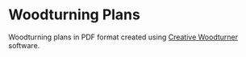 # Woodturning Plans

Woodturning plans in PDF format created using [Creative Woodturner](http://www.creative-woodturner.co.uk/ "Creative Woodturner") software.
